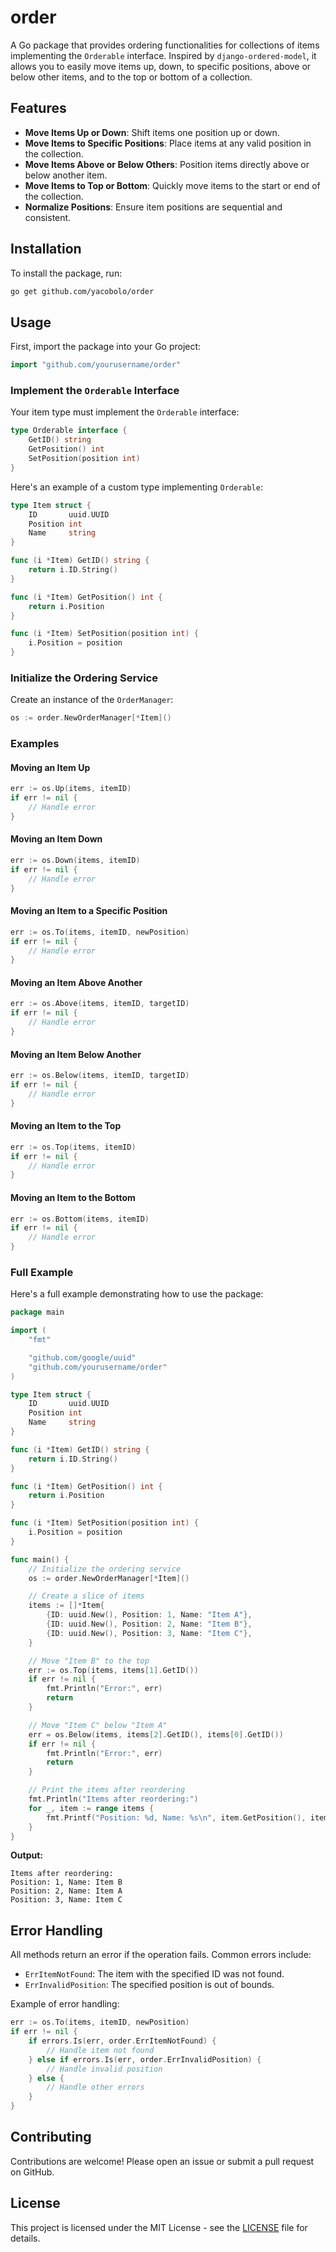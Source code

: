 
# order

A Go package that provides ordering functionalities for collections of items implementing the `Orderable` interface. Inspired by `django-ordered-model`, it allows you to easily move items up, down, to specific positions, above or below other items, and to the top or bottom of a collection.

## Features

- **Move Items Up or Down**: Shift items one position up or down.
- **Move Items to Specific Positions**: Place items at any valid position in the collection.
- **Move Items Above or Below Others**: Position items directly above or below another item.
- **Move Items to Top or Bottom**: Quickly move items to the start or end of the collection.
- **Normalize Positions**: Ensure item positions are sequential and consistent.

## Installation

To install the package, run:

```bash
go get github.com/yacobolo/order
```


## Usage

First, import the package into your Go project:

```go
import "github.com/yourusername/order"
```

### Implement the `Orderable` Interface

Your item type must implement the `Orderable` interface:

```go
type Orderable interface {
    GetID() string
    GetPosition() int
    SetPosition(position int)
}
```

Here's an example of a custom type implementing `Orderable`:

```go
type Item struct {
    ID       uuid.UUID
    Position int
    Name     string
}

func (i *Item) GetID() string {
    return i.ID.String()
}

func (i *Item) GetPosition() int {
    return i.Position
}

func (i *Item) SetPosition(position int) {
    i.Position = position
}
```

### Initialize the Ordering Service

Create an instance of the `OrderManager`:

```go
os := order.NewOrderManager[*Item]()
```

### Examples

#### Moving an Item Up

```go
err := os.Up(items, itemID)
if err != nil {
    // Handle error
}
```

#### Moving an Item Down

```go
err := os.Down(items, itemID)
if err != nil {
    // Handle error
}
```

#### Moving an Item to a Specific Position

```go
err := os.To(items, itemID, newPosition)
if err != nil {
    // Handle error
}
```

#### Moving an Item Above Another

```go
err := os.Above(items, itemID, targetID)
if err != nil {
    // Handle error
}
```

#### Moving an Item Below Another

```go
err := os.Below(items, itemID, targetID)
if err != nil {
    // Handle error
}
```

#### Moving an Item to the Top

```go
err := os.Top(items, itemID)
if err != nil {
    // Handle error
}
```

#### Moving an Item to the Bottom

```go
err := os.Bottom(items, itemID)
if err != nil {
    // Handle error
}
```

### Full Example

Here's a full example demonstrating how to use the package:

```go
package main

import (
    "fmt"

    "github.com/google/uuid"
    "github.com/yourusername/order"
)

type Item struct {
    ID       uuid.UUID
    Position int
    Name     string
}

func (i *Item) GetID() string {
    return i.ID.String()
}

func (i *Item) GetPosition() int {
    return i.Position
}

func (i *Item) SetPosition(position int) {
    i.Position = position
}

func main() {
    // Initialize the ordering service
    os := order.NewOrderManager[*Item]()

    // Create a slice of items
    items := []*Item{
        {ID: uuid.New(), Position: 1, Name: "Item A"},
        {ID: uuid.New(), Position: 2, Name: "Item B"},
        {ID: uuid.New(), Position: 3, Name: "Item C"},
    }

    // Move "Item B" to the top
    err := os.Top(items, items[1].GetID())
    if err != nil {
        fmt.Println("Error:", err)
        return
    }

    // Move "Item C" below "Item A"
    err = os.Below(items, items[2].GetID(), items[0].GetID())
    if err != nil {
        fmt.Println("Error:", err)
        return
    }

    // Print the items after reordering
    fmt.Println("Items after reordering:")
    for _, item := range items {
        fmt.Printf("Position: %d, Name: %s\n", item.GetPosition(), item.Name)
    }
}
```

**Output:**

```
Items after reordering:
Position: 1, Name: Item B
Position: 2, Name: Item A
Position: 3, Name: Item C
```

## Error Handling

All methods return an error if the operation fails. Common errors include:

- `ErrItemNotFound`: The item with the specified ID was not found.
- `ErrInvalidPosition`: The specified position is out of bounds.

Example of error handling:

```go
err := os.To(items, itemID, newPosition)
if err != nil {
    if errors.Is(err, order.ErrItemNotFound) {
        // Handle item not found
    } else if errors.Is(err, order.ErrInvalidPosition) {
        // Handle invalid position
    } else {
        // Handle other errors
    }
}
```

## Contributing

Contributions are welcome! Please open an issue or submit a pull request on GitHub.

## License

This project is licensed under the MIT License - see the [LICENSE](LICENSE) file for details.

